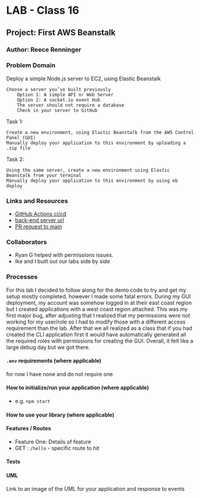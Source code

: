 # LAB - Class 16

## Project: First AWS Beanstalk

### Author: Reece Renninger

### Problem Domain  

Deploy a simple Node.js server to EC2, using Elastic Beanstalk

    Choose a server you’ve built previously
        Option 1: A simple API or Web Server
        Option 2: A socket.io event Hub
        The server should not require a database
        Check in your server to GitHub

Task 1:

    Create a new environment, using Elastic Beanstalk from the AWS Control Panel (GUI)
    Manually deploy your application to this environment by uploading a .zip file

Task 2:

    Using the same server, create a new environment using Elastic Beanstalk from your terminal
    Manually deploy your application to this environment by using eb deploy


### Links and Resources

- [GitHub Actions ci/cd](https://github.com/ReeceRenninger/cloud-server/actions) 
- [back-end server url](http://lab16-2ndtry-env.eba-jrbxppkx.us-east-2.elasticbeanstalk.com/) 
- [PR request to main](https://github.com/ReeceRenninger/cloud-server/pull/1)

### Collaborators

- Ryan G helped with permissions issues.
- Ike and I built out our labs side by side

### Processes

For this lab I decided to follow along for the demo code to try and get my setup mostly completed, however I made some fatal errors.  During my GUI deployment, my account was somehow logged in at their east coast region but I created applications with a west coast region attached.  This was my first major bug, after adjusting that I realized that my permissions were not working for my user/role so I had to modify those with a different access requirement than the lab.  After that we all realized as a class that if you had created the CLI application first it would have automatically generated all the required roles with permissions for creating the GUI.  Overall, it felt like a large debug day but we got there.

#### `.env` requirements (where applicable)

for now I have none and do not require one


#### How to initialize/run your application (where applicable)

- e.g. `npm start`

#### How to use your library (where applicable)

#### Features / Routes

- Feature One: Details of feature
- GET : `/hello` - specific route to hit

#### Tests


#### UML

Link to an image of the UML for your application and response to events